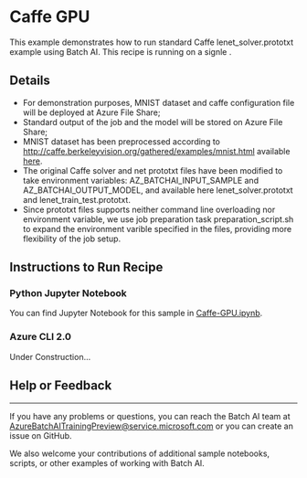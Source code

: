 # Caffe GPU

This example demonstrates how to run standard Caffe lenet_solver.prototxt example using Batch AI. This recipe is running on a signle .

## Details

- For demonstration purposes, MNIST dataset and caffe configuration file will be deployed at Azure File Share;
- Standard output of the job and the model will be stored on Azure File Share;
- MNIST dataset has been preprocessed according to http://caffe.berkeleyvision.org/gathered/examples/mnist.html available [here](https://batchaisamples.blob.core.windows.net/samples/mnist_lmdb.zip?st=2017-10-06T00%3A15%3A00Z&se=2100-01-01T00%3A00%3A00Z&sp=rl&sv=2016-05-31&sr=b&sig=jKlQA8x190lLGDXloeHrSe6jpOtUEYLD1DRoyWuiAdQ%3D).
- The original Caffe solver and net prototxt files have been modified to take environment variables: AZ_BATCHAI_INPUT_SAMPLE and AZ_BATCHAI_OUTPUT_MODEL, and available here lenet_solver.prototxt and lenet_train_test.prototxt. 
- Since prototxt files supports neither command line overloading nor environment variable, we use job preparation task preparation_script.sh to expand the environment varible specified in the files, providing more flexibility of the job setup.


## Instructions to Run Recipe

### Python Jupyter Notebook

You can find Jupyter Notebook for this sample in [Caffe-GPU.ipynb](./Caffe-GPU.ipynb).

### Azure CLI 2.0

Under Construction...

## Help or Feedback
--------------------
If you have any problems or questions, you can reach the Batch AI team at [AzureBatchAITrainingPreview@service.microsoft.com](mailto:AzureBatchAITrainingPreview@service.microsoft.com) or you can create an issue on GitHub.

We also welcome your contributions of additional sample notebooks, scripts, or other examples of working with Batch AI.
